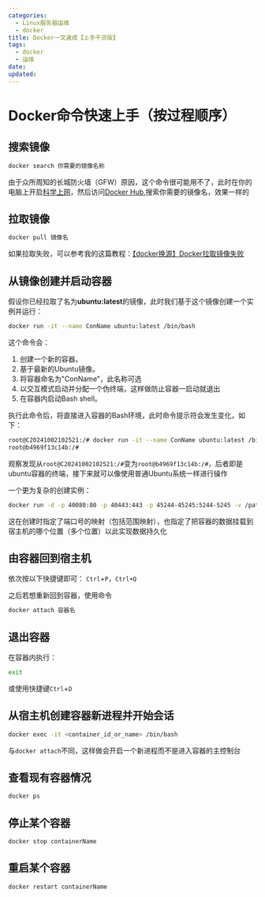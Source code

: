 ```yaml
---
categories:
  - Linux服务器运维
  - docker
title: Docker一文速成【上手干货版】
tags:
  - docker
  - 运维
date:
updated:
---
```

# Docker命令快速上手（按过程顺序）
## 搜索镜像
``` bash
docker search 你需要的镜像名称
```
由于众所周知的长城防火墙（GFW）原因，这个命令很可能用不了，此时在你的电脑上开启[科学上网](https://zh.wikipedia.org/wiki/%E7%AA%81%E7%A0%B4%E7%BD%91%E7%BB%9C%E5%AE%A1%E6%9F%A5)，然后访问[Docker Hub](https://hub.docker.com/),搜索你需要的镜像名，效果一样的

##  拉取镜像
``` bash
docker pull 镜像名
```
如果拉取失败，可以参考我的这篇教程：[【docker换源】Docker拉取镜像失败](./【docker换源】Docker拉取镜像失败)

## 从镜像创建并启动容器
假设你已经拉取了名为**ubuntu:latest**的镜像，此时我们基于这个镜像创建一个实例并运行：
``` bash
docker run -it --name ConName ubuntu:latest /bin/bash
```
这个命令会：
1. 创建一个新的容器。
2. 基于最新的Ubuntu镜像。
3. 将容器命名为"ConName"，此名称可选
4. 以交互模式启动并分配一个伪终端，这样做防止容器一启动就退出
5. 在容器内启动Bash shell。

执行此命令后，将直接进入容器的Bash环境，此时命令提示符会发生变化，如下：
``` bash
root@C20241002102521:/# docker run -it --name ConName ubuntu:latest /bin/bash
root@b4969f13c14b:/#
```
观察发现从`root@C20241002102521:/#`变为`root@b4969f13c14b:/#`，后者即是ubuntu容器的终端，接下来就可以像使用普通Ubuntu系统一样进行操作

一个更为复杂的创建实例：
``` bash
docker run -d -p 40080:80 -p 40443:443 -p 45244-45245:5244-5245 -v /path/on/host:/app/data -v /path/to/host/alist/data:/opt/alist/data xhofe/alist:latest
```
这在创建时指定了端口号的映射（包括范围映射），也指定了把容器的数据挂载到宿主机的哪个位置（多个位置）以此实现数据持久化

## 由容器回到宿主机
依次按以下快捷键即可：
`Ctrl`+`P`，`Ctrl+Q`

之后若想重新回到容器，使用命令
``` bash
docker attach 容器名
```

## 退出容器
在容器内执行：
``` bash
exit
```
或使用快捷键`Ctrl`+`D`

## 从宿主机创建容器新进程并开始会话
``` bash
docker exec -it <container_id_or_name> /bin/bash
```
与`docker attach`不同，这样做会开启一个新进程而不是进入容器的主控制台

## 查看现有容器情况
``` bash
docker ps
```

## 停止某个容器
``` bash
docker stop containerName
```

## 重启某个容器
``` bash
docker restart containerName
```



